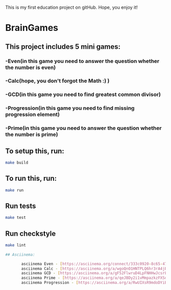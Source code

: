 This is my first education project on gitHub. Hope, you enjoy it!

#			 BrainGames
	
## 	This project includes 5 mini games: 
###		 -Even(in this game you need to answer the question whether the number is even)
###		 -Calc(hope, you don't forgot the Math :) )
###		 -GСD(in this game you need to find greatest common divisor)
###		 -Progression(in this game you need to find missing progression element)
###		 -Prime(in this game you need to answer the question whether the number is prime)
## To setup this, run:

```bash
make build
```

## To run this, run: 

```bash
make run
```

## Run tests

```bash
make test
```

## Run checkstyle

```bash
make lint
   
## Asciinema:

       asciinema Even - [https://asciinema.org/connect/333c0920-8c65-4799-b79e-0ac8782264a9](https://www.example.com)
       asciinema Calc - [https://asciinema.org/a/wgoQnO1HNTPLQ6hr3rA4jBVSm](https://www.example.com)
       asciinema GCD - [https://asciinema.org/a/gF52FlwruD4LpFNHHwJcsrLs8](https://www.example.com)
       asciinema Prime - [https://asciinema.org/a/qeJBDy2i1vMmpazkzFXSdgFTq](https://www.example.com)
       asciinema Progression - [https://asciinema.org/a/RwUIXsR9mdoDYiBSEnpdMCJPX](https://www.example.com)

